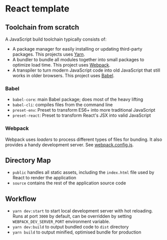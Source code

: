 # React template

## Toolchain from scratch

A JavaScript build toolchain typically consists of:
- A package manager for easily installing or updating third-party packages. This projects uses [Yarn](https://yarnpkg.com/).
- A bundler to bundle all modules together into small packages to optimize load time. This project uses [Webpack](https://webpack.js.org/).
- A transpiler to turn modern JavaScript code into old JavaScript that still works in older browsers. This project uses
  [Babel](https://babeljs.io/).

### Babel

- `babel-core`: main Babel package; does most of the heavy lifting
- `babel-cli`: compiles files from the command line
- `preset-env`: Preset to transform ES6+ into more traditional JavaScript
- `preset-react`: Preset to transform React's JSX into valid JavaScript

### Webpack

Webpack uses *loaders* to process different types of files for bunding. It also provides a handy development server. See
[webpack.config.js](webpack.config.js).

## Directory Map

- `public` handles all static assets, including the `index.html` file used by React to render the application
- `source` contains the rest of the application source code

## Workflow

- `yarn dev:start` to start local development server with hot reloading. Runs at port `3000` by default, can be overridden
  by setting `WEBPACK_DEV_SERVER_PORT` environment variable.
- `yarn dev:build` to output bundled code to `dist` directory
- `yarn build` to output minified, optimised bundle for production
